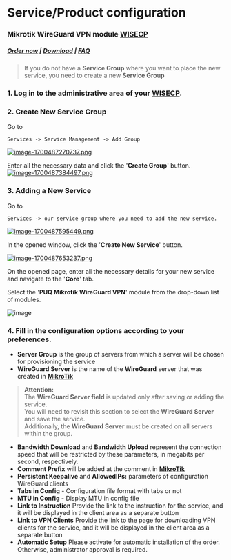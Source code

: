 # Service/Product configuration

### Mikrotik WireGuard VPN module **[WISECP](https://puqcloud.com/link.php?id=78)** 

##### [Order now](https://puqcloud.com/index.php?rp=/store/wisecp-module-mikrotik-wireguard-vpn) | [Download](https://download.puqcloud.com/WISECP/Product/PUQ_WISECP-Mikrotik-WireGuard-VPN/) | [FAQ](https://faq.puqcloud.com/)

>If you do not have a **Service Group** where you want to place the new service, you need to create a new **Service Group**

### 1. Log in to the administrative area of your **[WISECP](https://puqcloud.com/link.php?id=78)**.

### 2. Create New Service Group
  
Go to

```
Services -> Service Management -> Add Group
```

[![image-1700487270737.png](https://doc.puq.info/uploads/images/gallery/2023-11/scaled-1680-/image-1700487270737.png)](https://doc.puq.info/uploads/images/gallery/2023-11/image-1700487270737.png)

Enter all the necessary data and click the '**Create Group**' button.  
[![image-1700487384497.png](https://doc.puq.info/uploads/images/gallery/2023-11/scaled-1680-/image-1700487384497.png)](https://doc.puq.info/uploads/images/gallery/2023-11/image-1700487384497.png)

### 3. Adding a New Service  
  
Go to

```
Services -> our service group where you need to add the new service.
```

[![image-1700487595449.png](https://doc.puq.info/uploads/images/gallery/2023-11/scaled-1680-/image-1700487595449.png)](https://doc.puq.info/uploads/images/gallery/2023-11/image-1700487595449.png)

In the opened window, click the '**Create New Service**' button.

[![image-1700487653237.png](https://doc.puq.info/uploads/images/gallery/2023-11/scaled-1680-/image-1700487653237.png)](https://doc.puq.info/uploads/images/gallery/2023-11/image-1700487653237.png)

On the opened page, enter all the necessary details for your new service and navigate to the '**Core**' tab.  
  
Select the '**PUQ Mikrotik WireGuard VPN**' module from the drop-down list of modules.

![image](https://github.com/user-attachments/assets/89f1a6c5-ee41-4604-b5f6-45eab2b2cf49)

### 4. Fill in the configuration options according to your preferences.

- **Server Group** is the group of servers from which a server will be chosen for provisioning the service
- **WireGuard Server** is the name of the **WireGuard** server that was created in **[MikroTik](https://mikrotik.com/)**

>**Attention:**   
>The **WireGuard Server field** is updated only after saving or adding the service.   
>You will need to revisit this section to select the **WireGuard Server** and save the service.   
>Additionally, the **WireGuard Server** must be created on all servers within the group.

- **Bandwidth Download** and **Bandwidth Upload** represent the connection speed that will be restricted by these parameters, in megabits per second, respectively.
- **Comment Prefix** will be added at the comment in **[MikroTik](https://mikrotik.com/)**
- **Persistent Keepalive** and **AllowedIPs:** parameters of configuration WireGuard clients
- **Tabs in Config** - Configuration file format with tabs or not
- **MTU in Config** - Display MTU in config file
- **Link to Instruction** Provide the link to the instruction for the service, and it will be displayed in the client area as a separate button
- **Link to VPN Clients** Provide the link to the page for downloading VPN clients for the service, and it will be displayed in the client area as a separate button
- **Automatic Setup** Please activate for automatic installation of the order. Otherwise, administrator approval is required.
